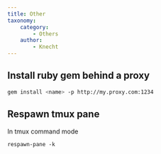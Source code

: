 ```yaml
---
title: Other
taxonomy:
    category:
        - Others
    author:
        - Knecht
---
```


## Install ruby gem behind a proxy
```bash
gem install <name> -p http://my.proxy.com:1234
```

## Respawn tmux pane
In tmux command mode 
```
respawn-pane -k
```